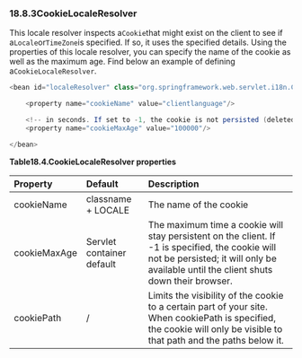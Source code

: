 ### 18.8.3CookieLocaleResolver

This locale resolver inspects a`Cookie`that might exist on the client to see if a`Locale`or`TimeZone`is specified. If so, it uses the specified details. Using the properties of this locale resolver, you can specify the name of the cookie as well as the maximum age. Find below an example of defining a`CookieLocaleResolver`.

```java
<bean id="localeResolver" class="org.springframework.web.servlet.i18n.CookieLocaleResolver">

	<property name="cookieName" value="clientlanguage"/>

	<!-- in seconds. If set to -1, the cookie is not persisted (deleted when browser shuts down) -->
	<property name="cookieMaxAge" value="100000"/>

</bean>
```

**Table18.4.CookieLocaleResolver properties**

| Property | Default | Description |
| :--- | :--- | :--- |
| cookieName | classname + LOCALE | The name of the cookie |
| cookieMaxAge | Servlet container default | The maximum time a cookie will stay persistent on the client. If -1 is specified, the cookie will not be persisted; it will only be available until the client shuts down their browser. |
| cookiePath | / | Limits the visibility of the cookie to a certain part of your site. When cookiePath is specified, the cookie will only be visible to that path and the paths below it. |



